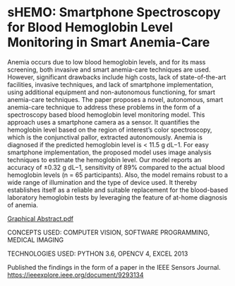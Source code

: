 # sHEMO: Smartphone Spectroscopy for Blood Hemoglobin Level Monitoring in Smart Anemia-Care

Anemia occurs due to low blood hemoglobin levels, and for its mass screening, both invasive and smart anemia-care techniques are used. However, significant drawbacks include high costs, lack of state-of-the-art facilities, invasive techniques, and lack of smartphone implementation, using additional equipment and non-autonomous functioning, for smart anemia-care techniques. The paper proposes a novel, autonomous, smart anemia-care technique to address these problems in the form of a spectroscopy based blood hemoglobin level monitoring model. This approach uses a smartphone camera as a sensor. It quantifies the hemoglobin level based on the region of interest’s color spectroscopy, which is the conjunctival pallor, extracted autonomously. Anemia is diagnosed if the predicted hemoglobin level is < 11.5 g dL−1. For easy smartphone implementation, the proposed model uses image analysis techniques to estimate the hemoglobin level. Our model reports an accuracy of ±0.32 g dL−1, sensitivity of 89% compared to the actual blood hemoglobin levels (n = 65 participants). Also, the model remains robust to a wide range of illumination and the type of device used. It thereby establishes itself as a reliable and suitable replacement for the blood-based laboratory hemoglobin tests by leveraging the feature of at-home diagnosis of anemia.

[Graphical Abstract.pdf](https://github.com/sagnikgh1899/sHEMO/files/7587614/Graphical.Abstract.pdf)


CONCEPTS USED: COMPUTER VISION, SOFTWARE PROGRAMMING, MEDICAL IMAGING

TECHNOLOGIES USED: PYTHON 3.6, OPENCV 4, EXCEL 2013

Published the findings in the form of a paper in the IEEE Sensors Journal. https://ieeexplore.ieee.org/document/9293134
